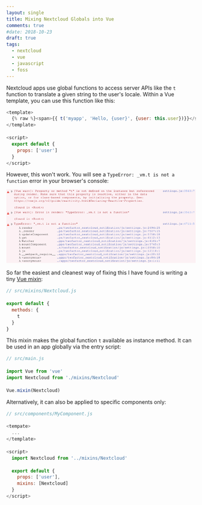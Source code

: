 ```yaml
---
layout: single
title: Mixing Nextcloud Globals into Vue
comments: true
#date: 2018-10-23
draft: true
tags:
  - nextcloud
  - vue
  - javascript
  - foss
---
```


Nextcloud apps use global functions to access server APIs like the `t` function to translate
a given string to the user's locale. Within a Vue template, you can use this function like
this:

```js
<template>
  {% raw %}<span>{{ t('myapp', 'Hello, {user}', {user: this.user})}}</span>{% endraw %}
</template>

<script>
  export default {
    props: ['user']
  }
</script>
```

However, this won't work. You will see a `TypeError: _vm.t is not a function` error in your
browser's console:

![TypeError: _vm.t is not a function](/assets/20181023_mixing_nextcloud_globals_into_vue/console_error_small.png)

So far the easiest and cleanest way of fixing this I have found is writing a tiny [Vue mixin](https://vuejs.org/v2/guide/mixins.html):

```js
// src/mixins/Nextcloud.js

export default {
  methods: {
    t
  }
}
```

This mixin makes the global function `t` available as instance method. It can be
used in an app globally via the entry script:

```js
// src/main.js

import Vue from 'vue'
import Nextcloud from './mixins/Nextcloud'

Vue.mixin(Nextcloud)
```

Alternatively, it can also be applied to specific components only:

```js
// src/components/MyComponent.js

<tempate>
  ...
</template>

<script>
  import Nextcloud from '../mixins/Nextcloud'

  export default {
    props: ['user'],
	mixins: [Nextcloud]
  }
</script>
```
